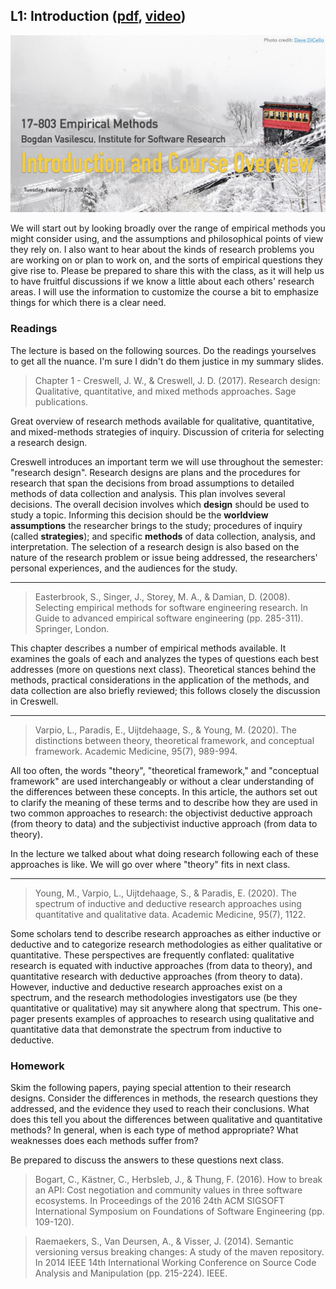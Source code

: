## L1: Introduction ([pdf](../slides/01-intro.pdf), [video](https://youtu.be/JdXipJ6xpgM))

[![Lecture1-Intro](../assets/images/01-intro.jpeg)](../slides/01-intro.pdf)

We will start out by looking broadly over the range of empirical methods you might consider using, and the assumptions and philosophical points of view they rely on. I also want to hear about the kinds of research problems you are working on or plan to work on, and the sorts of empirical questions they give rise to. Please be prepared to share this with the class, as it will help us to have fruitful discussions if we know a little about each others' research areas. I will use the information to customize the course a bit to emphasize things for which there is a clear need.


### Readings

The lecture is based on the following sources. Do the readings yourselves to get all the nuance. I'm sure I didn't do them justice in my summary slides. 

> Chapter 1 - Creswell, J. W., & Creswell, J. D. (2017). Research design: Qualitative, quantitative, and mixed methods approaches. Sage publications.

Great overview of research methods available for qualitative, quantitative, and mixed-methods strategies of inquiry. Discussion of criteria for selecting a research design.

Creswell introduces an important term we will use throughout the semester: "research design". Research designs are plans and the procedures for research that span the decisions from broad assumptions to detailed methods of data collection and analysis. This plan involves several decisions. The overall decision involves which **design** should be used to study a topic. Informing this decision should be the **worldview assumptions** the researcher brings to the study; procedures of inquiry (called **strategies**); and specific **methods** of data collection, analysis, and interpretation. The selection of a research design is also based on the nature of the research problem or issue being addressed, the researchers' personal experiences, and the audiences for the study.

---
> Easterbrook, S., Singer, J., Storey, M. A., & Damian, D. (2008). Selecting empirical methods for software engineering research. In Guide to advanced empirical software engineering (pp. 285-311). Springer, London.

This chapter describes a number of empirical methods available. It examines the goals of each and analyzes the types of questions each best addresses (more on questions next class). Theoretical stances behind the methods, practical considerations in the application of the methods, and data collection are also briefly reviewed; this follows closely the discussion in Creswell. 

---
> Varpio, L., Paradis, E., Uijtdehaage, S., & Young, M. (2020). The distinctions between theory, theoretical framework, and conceptual framework. Academic Medicine, 95(7), 989-994.

All too often, the words "theory", "theoretical framework," and "conceptual framework" are used interchangeably or without a clear understanding of the differences between these concepts. In this article, the authors set out to clarify the meaning of these terms and to describe how they are used in two common approaches to research: the objectivist deductive approach (from theory to data) and the subjectivist inductive approach (from data to theory). 

In the lecture we talked about what doing research following each of these approaches is like. We will go over where "theory" fits in next class.

---
> Young, M., Varpio, L., Uijtdehaage, S., & Paradis, E. (2020). The spectrum of inductive and deductive research approaches using quantitative and qualitative data. Academic Medicine, 95(7), 1122.

Some scholars tend to describe research approaches as either inductive or deductive and to categorize research methodologies as either qualitative or quantitative. These perspectives are frequently conflated: qualitative research is equated with inductive approaches (from data to theory), and quantitative research with deductive approaches (from theory to data). However, inductive and deductive research approaches exist on a spectrum, and the research methodologies investigators use (be they quantitative or qualitative) may sit anywhere along that spectrum. This one-pager presents examples of approaches to research using qualitative and quantitative data that demonstrate the spectrum from inductive to deductive.

### Homework

Skim the following papers, paying special attention to their research designs. Consider the differences in methods, the research questions they addressed, and the evidence they used to reach their conclusions. What does this tell you about the differences between qualitative and quantitative methods? In general, when is each type of method appropriate? What weaknesses does each methods suffer from?

Be prepared to discuss the answers to these questions next class.  

> Bogart, C., Kästner, C., Herbsleb, J., & Thung, F. (2016). How to break an API: Cost negotiation and community values in three software ecosystems. In Proceedings of the 2016 24th ACM SIGSOFT International Symposium on Foundations of Software Engineering (pp. 109-120).

> Raemaekers, S., Van Deursen, A., & Visser, J. (2014). Semantic versioning versus breaking changes: A study of the maven repository. In 2014 IEEE 14th International Working Conference on Source Code Analysis and Manipulation (pp. 215-224). IEEE.